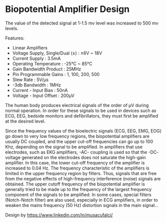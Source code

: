 # Biopotential Amplifier Design

The value of the detected signal at 1-1.5 mv level was increased to 500 mv levels.

Features:

- Linear Amplifiers
- Voltage Supply, Single/Dual (±)	  : ±6V ~ 18V
- Current Supply			              : 3.5mA
- Operating Temperature		          : -25°C ~ 85°C
- Gain Bandwidth Product		        : 25MHz
- Pin Programmable Gains		        : 1, 100, 200, 500
- Slew Rate			                    : 5V/µs
- -3db Bandwidth			              : 1MHz
- Current - Input Bias		          : 50nA
- Voltage - Input Offset		        : 200µV

The human body produces electrical signals of the order of µV during normal operation. In order for these signals to be used in devices such as ECG, EEG, bedside monitors and defibrillators, they must first be amplified at the desired level.

Since the frequency values ​​of the bioelectric signals (ECG, EEG, EMG, EOG) go down to very low frequency regions, the biopotential amplifiers are usually DC coupled, and the upper cut-off frequencies can go up to 100 Khz, depending on the signal to be amplified. In amplifiers that use electrodes, such as EKG amplifiers, -AC- coupling is used so that the -DC- voltage generated on the electrodes does not saturate the high-gain amplifier. In this case, the lower cut-off frequency of the amplifier is increased to 0.04 Hz. The frequency characteristic of the amplifiers is limited in the upper frequency region by filters. Thus, signals that are free from the negative effects of high-frequency interference (noise) signals are obtained. The upper cutoff frequency of the biopotential amplifier is generally tried to be made up to the frequency of the largest frequency component of the signals to be amplified. In some cases, special filters (Notch-Notch filter) are also used, especially in ECG amplifiers, in order to weaken the mains frequency (50 Hz) distortion signals in the main signal...

Design by https://www.linkedin.com/in/musacufalci/

